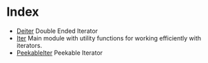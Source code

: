 # Index

* [Deiter](Deiter.md) Double Ended Iterator
* [Iter](Iter.md) Main module with utility functions for working efficiently with iterators.
* [PeekableIter](PeekableIter.md) Peekable Iterator
